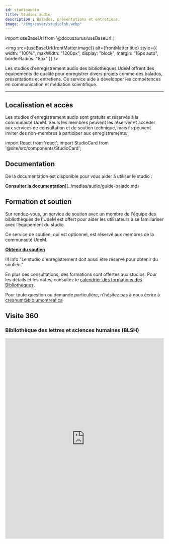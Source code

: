 ```yaml
---
id: studioaudio
title: Studios audio
description : Balados, présentations et entretiens.
image: "/img/cover/studiolsh.webp"
---
```


import useBaseUrl from '@docusaurus/useBaseUrl';

<img 
  src={useBaseUrl(frontMatter.image)} 
  alt={frontMatter.title} 
  style={{
    width: "100%",
    maxWidth: "1200px",
    display: "block",
    margin: "16px auto",
    borderRadius: "8px"
  }} 
/>

Les studios d'enregistrement audio des bibliothèques UdeM offrent des équipements de qualité pour enregistrer divers projets comme des balados, présentations et entretiens. Ce service aide à développer les compétences en communication et médiation scientifique.

---

## Localisation et accès

Les studios d'enregistrement audio sont gratuits et réservés à la communauté UdeM. Seuls les membres peuvent les réserver et accéder aux services de consultation et de soutien technique, mais ils peuvent inviter des non-membres à participer aux enregistrements.


import React from 'react';
import StudioCard from '@site/src/components/StudioCard';

<div
  className="grid grid--3"
  style={{ display: "grid", gap: "1rem", gridTemplateColumns: "repeat(auto-fit, minmax(250px, 1fr))" }}
>
  <StudioCard
    title="Bibliothèque des lettres et sciences humaines (BLSH)"
    location="Pavillon Samuel-Bronfman, 2e étage, local 2076-2"
    mapLink="https://maps.app.goo.gl/BwmR9ty8qfqYiKAK7"
    description="À votre arrivée, présentez-vous au bureau de référence du 2e étage afin que le personnel puisse vous déverrouiller le studio."
    reserveLink="https://calendrier.bib.umontreal.ca/space/21911"
    reserveText="Réserver"
  />
  <StudioCard
    title="Bibliothèque Hubert-Reeves"
    location="Campus MIL, Aile A, local A-1549"
    mapLink="https://maps.app.goo.gl/t8GE4RdMBEJiHJtd8"
    description="À votre arrivée, présentez-vous au comptoir de la bibliothèque afin que le personnel puisse vous déverrouiller le studio."
    reserveLink="https://calendrier.bib.umontreal.ca/space/21911"
    reserveText="Réserver"
  />
  <StudioCard
    title="Bibliothèque Mathématiques et informatique"
    location="Pavillon André-Aisenstadt, local 2477"
    mapLink="https://maps.app.goo.gl/jJ4E8nj2TeAJJc3C7"
    description="À votre arrivée, présentez-vous au comptoir de la bibliothèque afin que le personnel puisse vous déverrouiller le studio."
    reserveLink="https://calendrier.bib.umontreal.ca/space/24357"
    reserveText="Réserver"
  />
</div>

## Documentation

De la documentation est disponible pour vous aider à utiliser le studio :

 **Consulter la documentation**](../medias/audio/guide-balado.md)

## Formation et soutien

Sur rendez-vous, un service de soutien avec un membre de l'équipe des bibliothèques de l'UdeM est offert pour aider les utilisateurs à se familiariser avec l’équipement du studio.

Ce service de soutien, qui est optionnel, est réservé aux membres de la communauté UdeM.

[**Obtenir du soutien**](https://outlook.office365.com/owa/calendar/StudiodenregistrementdeBLSHTGD@Udemontreal.onmicrosoft.com/bookings/?skipRedirect=1)

!!! Info "Le studio d'enregistrement doit aussi être réservé pour obtenir du soutien."

En plus des consultations, des formations sont offertes aux studios. Pour les détails et les dates, consultez le [calendrier des formations des Bibliothèques](https://bib.umontreal.ca/formations/calendrier).

Pour toute question ou demande particulière, n'hésitez pas à nous écrire à creanum@bib.umontreal.ca

## Visite 360

### Bibliothèque des lettres et sciences humaines (BLSH)

<iframe src="https://bibumontreal.h5p.com/content/1292278507800175298/embed" aria-label="BLSH - Studio d'enregistrement audio" width="100%" height="637" frameborder="0" allowfullscreen="allowfullscreen"></iframe><script src="https://bibumontreal.h5p.com/js/h5p-resizer.js" charset="UTF-8"></script>
